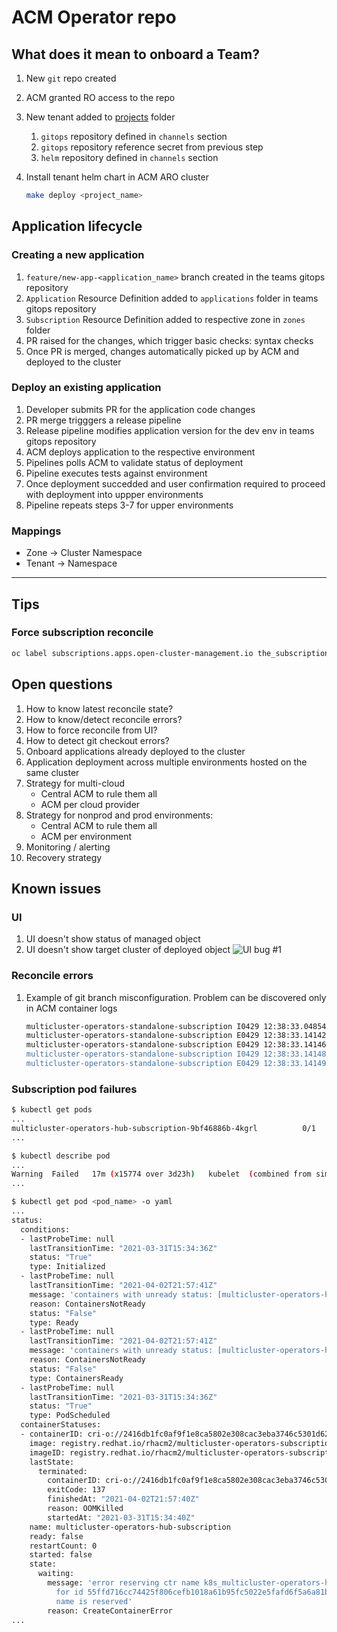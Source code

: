 # ACM Operator repo

## What does it mean to onboard a Team?

1. New `git` repo created
1. ACM granted RO access to the repo
1. New tenant added to [projects](/projects) folder
    1. `gitops` repository defined in `channels` section
    1. `gitops` repository reference secret from previous step
    1. `helm` repository defined in `channels` section
1. Install tenant helm chart in ACM ARO cluster

    ```bash
    make deploy <project_name>
    ```

## Application lifecycle

### Creating a new application

1. `feature/new-app-<application_name>` branch created in the teams gitops repository
1. `Application` Resource Definition added to `applications` folder in teams gitops repository
1. `Subscription` Resource Definition added to respective zone in `zones` folder
1. PR raised for the changes, which trigger basic checks: syntax checks
1. Once PR is  merged, changes automatically picked up by ACM and deployed to the cluster

### Deploy an existing application

1. Developer submits PR for the application code changes
1. PR merge trigggers a release pipeline
1. Release pipeline modifies application version for the dev env in teams gitops repository
1. ACM deploys application to the respective environment
1. Pipelines polls ACM to validate status of deployment
1. Pipeline executes tests against environment
1. Once deployment succedded and user confirmation required to proceed with deployment into uppper environments
1. Pipeline repeats steps 3-7 for upper environments

### Mappings

* Zone -> Cluster Namespace
* Tenant -> Namespace

---

## Tips

### Force subscription reconcile

```bash
oc label subscriptions.apps.open-cluster-management.io the_subscription_name reconcile=true
```

## Open questions

1. How to know latest reconcile state?
1. How to know/detect reconcile errors?
1. How to force reconcile from UI?
1. How to detect git checkout errors?
1. Onboard applications already deployed to the cluster
1. Application deployment across multiple environments hosted on the same cluster
1. Strategy for multi-cloud
    * Central ACM to rule them all
    * ACM per cloud provider
1. Strategy for nonprod and prod environments:
    * Central ACM to rule them all
    * ACM per environment
1. Monitoring / alerting
1. Recovery strategy

## Known issues

### UI

1. UI doesn't show status of managed object
1. UI doesn't show target cluster of deployed object
![UI bug #1](img/ACM-ui-bug.png)

### Reconcile errors

1. Example of git branch misconfiguration. Problem can be discovered only in ACM container logs

    ```bash
    multicluster-operators-standalone-subscription I0429 12:38:33.048544       1 subscription_controller.go:291] Exit Reconciling subscription: fusion-operate/fusion-operate
    multicluster-operators-standalone-subscription E0429 12:38:33.141429       1 gitrepo.go:198] couldn't find remote ref "refs/heads/master"Failed to git clone: couldn't find remote ref "refs/heads/master"
    multicluster-operators-standalone-subscription E0429 12:38:33.141468       1 git_subscriber_item.go:195] couldn't find remote ref "refs/heads/master"Unable to clone the git repo https://github.com/finastra-engineering/gitops-operating-platform.git
    multicluster-operators-standalone-subscription I0429 12:38:33.141483       1 git_subscriber_item.go:198] exit doSubscription: fusion-operate/fusion-operate
    multicluster-operators-standalone-subscription E0429 12:38:33.141490       1 git_subscriber_item.go:149] couldn't find remote ref "refs/heads/master"Subscription error.
    ```

### Subscription pod failures

```bash
$ kubectl get pods
...
multicluster-operators-hub-subscription-9bf46886b-4kgrl          0/1     CreateContainerError   0          6d6h
...

$ kubectl describe pod
...
Warning  Failed   17m (x15774 over 3d23h)   kubelet  (combined from similar events): Error: error reserving ctr name k8s_multicluster-operators-hub-subscription_multicluster-operators-hub-subscription-9bf46886b-4kgrl_acm_6879d59a-9c35-481c-bad3-fa9dd262c693_1 for id a118fe4608910cb727795039e9f907292cddf8674668537a3c1d0db4c6c17a46: name is reserved
...

$ kubectl get pod <pod_name> -o yaml
...
status:
  conditions:
  - lastProbeTime: null
    lastTransitionTime: "2021-03-31T15:34:36Z"
    status: "True"
    type: Initialized
  - lastProbeTime: null
    lastTransitionTime: "2021-04-02T21:57:41Z"
    message: 'containers with unready status: [multicluster-operators-hub-subscription]'
    reason: ContainersNotReady
    status: "False"
    type: Ready
  - lastProbeTime: null
    lastTransitionTime: "2021-04-02T21:57:41Z"
    message: 'containers with unready status: [multicluster-operators-hub-subscription]'
    reason: ContainersNotReady
    status: "False"
    type: ContainersReady
  - lastProbeTime: null
    lastTransitionTime: "2021-03-31T15:34:36Z"
    status: "True"
    type: PodScheduled
  containerStatuses:
  - containerID: cri-o://2416db1fc0af9f1e8ca5802e308cac3eba3746c5301d62774a9a8fd889bbcc62
    image: registry.redhat.io/rhacm2/multicluster-operators-subscription-rhel8@sha256:4323ee9b7d1deaa666c93f891cafb48518bf543fa671cb58777572775f813c64
    imageID: registry.redhat.io/rhacm2/multicluster-operators-subscription-rhel8@sha256:4323ee9b7d1deaa666c93f891cafb48518bf543fa671cb58777572775f813c64
    lastState:
      terminated:
        containerID: cri-o://2416db1fc0af9f1e8ca5802e308cac3eba3746c5301d62774a9a8fd889bbcc62
        exitCode: 137
        finishedAt: "2021-04-02T21:57:40Z"
        reason: OOMKilled
        startedAt: "2021-03-31T15:34:40Z"
    name: multicluster-operators-hub-subscription
    ready: false
    restartCount: 0
    started: false
    state:
      waiting:
        message: 'error reserving ctr name k8s_multicluster-operators-hub-subscription_multicluster-operators-hub-subscription-9bf46886b-4kgrl_acm_6879d59a-9c35-481c-bad3-fa9dd262c693_1
          for id 55ffd716cc74425f806cefb1018a61b95fc5022e5fafd6f5a6a81bd6481f3d58:
          name is reserved'
        reason: CreateContainerError
...
```
